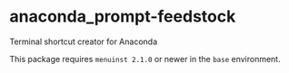 # anaconda_prompt-feedstock

Terminal shortcut creator for Anaconda

This package requires `menuinst 2.1.0` or newer in the `base` environment.
